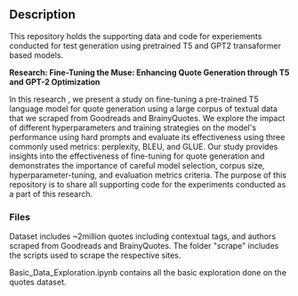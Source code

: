 ## Description 
This repository holds the supporting data and code for experiements conducted for test generation using pretrained T5 and GPT2 transaformer based models. 

**Research: Fine-Tuning the Muse: Enhancing Quote Generation through T5 and GPT-2 Optimization**

In this research , we present a study on fine-tuning a pre-trained T5 language model for quote generation using a large corpus of textual data that we scraped from Goodreads and BrainyQuotes. We explore the impact of different hyperparameters and training strategies on the model's performance using hard prompts and evaluate its effectiveness using three commonly used metrics: perplexity, BLEU, and GLUE. Our study provides insights into the effectiveness of fine-tuning for quote generation and demonstrates the importance of careful model selection, corpus size, hyperparameter-tuning, and evaluation metrics criteria. The purpose of this repository is to share all supporting code for the experiments conducted as a part of this research. 

### Files

Dataset includes ~2million quotes including contextual tags, and authors scraped from Goodreads and BrainyQuotes. The folder "scrape" includes the scripts used to scrape the respective sites.

Basic_Data_Exploration.ipynb contains all the basic exploration done on the quotes dataset.
